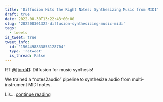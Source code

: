 ```yaml
---
title: 'Diffusion Hits the Right Notes: Synthesizing Music from MIDI'
draft: true
date: 2022-08-30T13:22:43+00:00
slug: '202208301322-diffusion-synthesizing-music-midi'
tags:
  - tweets
is_tweet: true
tweet_info:
  id: '1564498833853128704'
  type: 'retweet'
  is_thread: False
---
```




RT [@fjord41](https://x.com/fjord41): Diffusion for music synthesis!

We trained a “notes2audio” pipeline to synthesize audio from multi-instrument MIDI notes.

Lis… [continue reading](https://x.com/sytelus/status/1564498833853128704)
